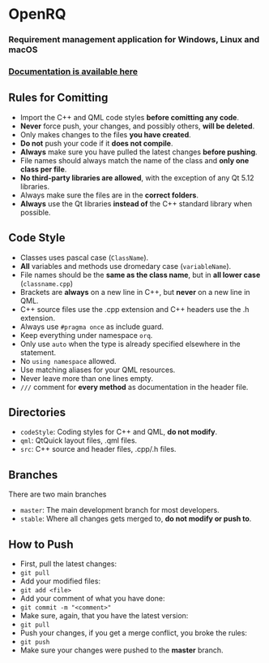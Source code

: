 # OpenRQ
### Requirement management application for Windows, Linux and macOS
### [Documentation is available here](https://kraxarn.github.io/OpenRQdoc)

## Rules for Comitting
* Import the C++ and QML code styles **before comitting any code**.
* **Never** force push, your changes, and possibly others, **will be deleted**.
* Only makes changes to the files **you have created**.
* **Do not** push your code if it **does not compile**.
* **Always** make sure you have pulled the latest changes **before pushing**.
* File names should always match the name of the class and **only one class per file**.
* **No third-party libraries are allowed**, with the exception of any Qt 5.12 libraries.
* Always make sure the files are in the **correct folders**.
* **Always** use the Qt libraries **instead of** the C++ standard library when possible.

## Code Style
* Classes uses pascal case (`ClassName`).
* **All** variables and methods use dromedary case (`variableName`).
* File names should be the **same as the class name**, but in **all lower case** (`classname.cpp`)
* Brackets are **always** on a new line in C++, but **never** on a new line in QML.
* C++ source files use the .cpp extension and C++ headers use the .h extension.
* Always use `#pragma once` as include guard.
* Keep everything under namespace `orq`.
* Only use `auto` when the type is already specified elsewhere in the statement.
* No `using namespace` allowed.
* Use matching aliases for your QML resources.
* Never leave more than one lines empty.
* `///` comment for **every method** as documentation in the header file.

## Directories
* `codeStyle`: Coding styles for C++ and QML, **do not modify**.
* `qml`: QtQuick layout files, .qml files.
* `src`: C++ source and header files, .cpp/.h files.

## Branches
There are two main branches
* `master`: The main development branch for most developers.
* `stable`: Where all changes gets merged to, **do not modify or push to**.

## How to Push
* First, pull the latest changes:
* `git pull`
* Add your modified files:
* `git add <file>`
* Add your comment of what you have done:
* `git commit -m "<comment>"`
* Make sure, again, that you have the latest version:
* `git pull`
* Push your changes, if you get a merge conflict, you broke the rules:
* `git push`
* Make sure your changes were pushed to the **master** branch.